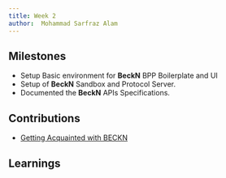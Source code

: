 ```yaml
---
title: Week 2
author:  Mohammad Sarfraz Alam
---
```


## Milestones
- Setup Basic environment for **BeckN** BPP Boilerplate and UI
- Setup of **BeckN** Sandbox and Protocol Server.
- Documented the **BeckN** APIs Specifications.


## Contributions
- [Getting Acquainted with BECKN](https://github.com/beckn/BPP-Boilerplate-SDK/pull/5)

## Learnings
